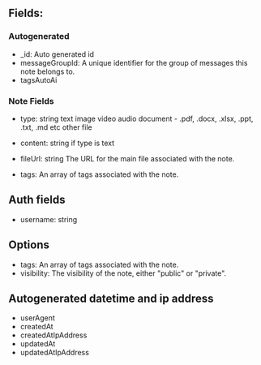 ## Fields:

### Autogenerated
- _id: Auto generated id
- messageGroupId: A unique identifier for the group of messages this note belongs to.
- tagsAutoAi

### Note Fields

- type: string
    text
    image
    video
    audio
    document - .pdf, .docx, .xlsx, .ppt, .txt, .md etc
    other file

- content: string 
    if type is text

- fileUrl: string
    The URL for the main file associated with the note.

- tags: An array of tags associated with the note.

## Auth fields
- username: string

## Options
- tags: An array of tags associated with the note.
- visibility: The visibility of the note, either "public" or "private".

## Autogenerated datetime and ip address
- userAgent
- createdAt
- createdAtIpAddress
- updatedAt
- updatedAtIpAddress

